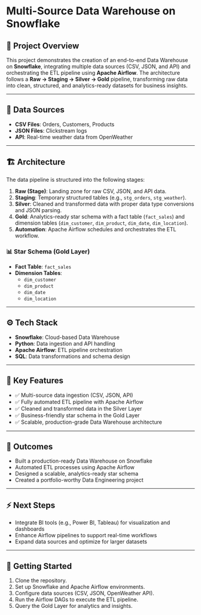 # Multi-Source Data Warehouse on Snowflake

## 📌 Project Overview
This project demonstrates the creation of an end-to-end Data Warehouse on **Snowflake**, integrating multiple data sources (CSV, JSON, and API) and orchestrating the ETL pipeline using **Apache Airflow**. The architecture follows a **Raw → Staging → Silver → Gold** pipeline, transforming raw data into clean, structured, and analytics-ready datasets for business insights.

---

## 🔗 Data Sources
- **CSV Files**: Orders, Customers, Products
- **JSON Files**: Clickstream logs
- **API**: Real-time weather data from OpenWeather

---

## 🏗️ Architecture
The data pipeline is structured into the following stages:

1. **Raw (Stage)**: Landing zone for raw CSV, JSON, and API data.
2. **Staging**: Temporary structured tables (e.g., `stg_orders`, `stg_weather`).
3. **Silver**: Cleaned and transformed data with proper data type conversions and JSON parsing.
4. **Gold**: Analytics-ready star schema with a fact table (`fact_sales`) and dimension tables (`dim_customer`, `dim_product`, `dim_date`, `dim_location`).
5. **Automation**: Apache Airflow schedules and orchestrates the ETL workflow.

### 📊 Star Schema (Gold Layer)
- **Fact Table**: `fact_sales`
- **Dimension Tables**:
  - `dim_customer`
  - `dim_product`
  - `dim_date`
  - `dim_location`

---

## ⚙️ Tech Stack
- **Snowflake**: Cloud-based Data Warehouse
- **Python**: Data ingestion and API handling
- **Apache Airflow**: ETL pipeline orchestration
- **SQL**: Data transformations and schema design

---

## 🚀 Key Features
- ✅ Multi-source data ingestion (CSV, JSON, API)
- ✅ Fully automated ETL pipeline with Apache Airflow
- ✅ Cleaned and transformed data in the Silver Layer
- ✅ Business-friendly star schema in the Gold Layer
- ✅ Scalable, production-grade Data Warehouse architecture



---

## 🎯 Outcomes
- Built a production-ready Data Warehouse on Snowflake
- Automated ETL processes using Apache Airflow
- Designed a scalable, analytics-ready star schema
- Created a portfolio-worthy Data Engineering project

---

## ⚡ Next Steps
- Integrate BI tools (e.g., Power BI, Tableau) for visualization and dashboards
- Enhance Airflow pipelines to support real-time workflows
- Expand data sources and optimize for larger datasets

---

## 📝 Getting Started
1. Clone the repository.
2. Set up Snowflake and Apache Airflow environments.
3. Configure data sources (CSV, JSON, OpenWeather API).
4. Run the Airflow DAGs to execute the ETL pipeline.
5. Query the Gold Layer for analytics and insights.
